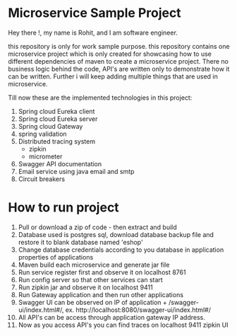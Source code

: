 # Microservice Sample Project

Hey there !,
my name is Rohit, and I am software engineer.

this repository is only for work sample purpose. this repository contains one microservice project which is only created for showcasing how to use different dependencies of maven to create a microservice project. There no business logic behind the code, API's are written only to demonstrate how it can be written. Further i will keep adding multiple things that are used in microservice.

Till now these are the implemented technologies in this project: 
1. Spring cloud Eureka client
2. Spring cloud Eureka server
3. Spring cloud Gateway 
4. spring validation
5. Distributed tracing system
    - zipkin
    - micrometer
6. Swagger API documentation
7. Email service using java email and smtp
8. Circuit breakers

# How to run project
1. Pull or download a zip of code - then extract and build
2. Database used is postgres sql, download database backup file and restore it to blank database named 'eshop'
3. Change database credentials according to you database in application properties of applications
4. Maven build each microservice and generate jar file
5. Run service register first and observe it on localhost 8761
6. Run config server so that other services can start
7. Run zipkin jar and observe it on localhost 9411
8. Run Gateway application and then run other applications
9. Swagger UI can be observed on IP of application + /swagger-ui/index.html#/, ex. http://localhost:8080/swagger-ui/index.html#/
10. All API's can be access through application gateway IP address.
11. Now as you access API's you can find traces on localhost 9411 zipkin UI
